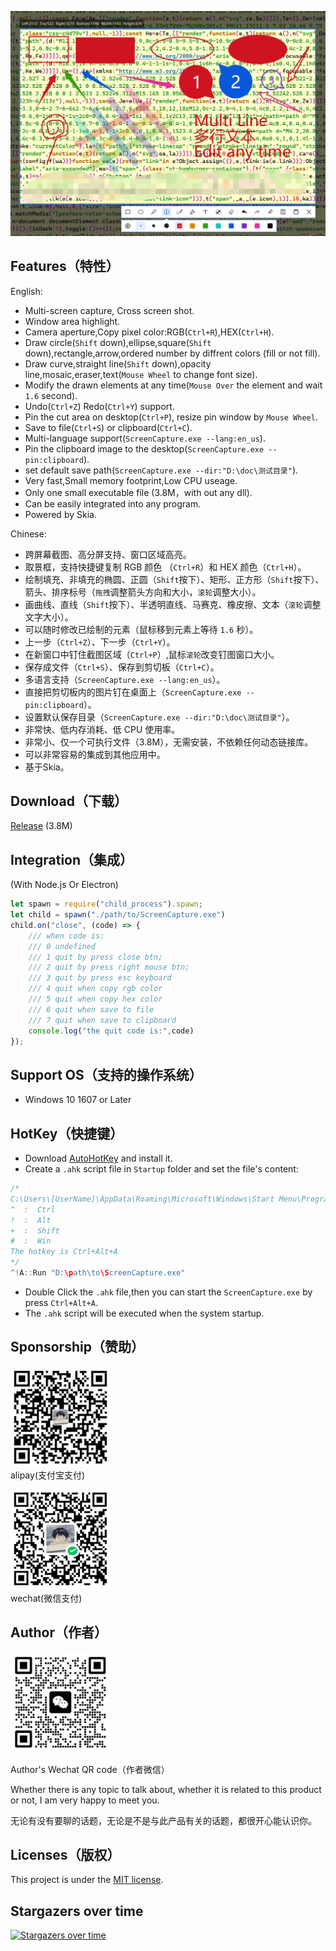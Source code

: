 ![](./doc/banner.png)


## Features（特性）

English:

- Multi-screen capture, Cross screen shot.
- Window area highlight.
- Camera aperture,Copy pixel color:RGB(`Ctrl+R`),HEX(`Ctrl+H`).
- Draw circle(`Shift` down),ellipse,square(`Shift` down),rectangle,arrow,ordered number by diffrent colors (fill or not fill).
- Draw curve,straight line(`Shift` down),opacity line,mosaic,eraser,text(`Mouse Wheel` to change font size).
- Modify the drawn elements at any time(`Mouse Over` the element and wait `1.6` second).
- Undo(`Ctrl+Z`) Redo(`Ctrl+Y`) support.
- Pin the cut area on desktop(`Ctrl+P`), resize pin window by `Mouse Wheel`.
- Save to file(`Ctrl+S`) or clipboard(`Ctrl+C`).
- Multi-language support(`ScreenCapture.exe --lang:en_us`).
- Pin the clipboard image to the desktop(`ScreenCapture.exe --pin:clipboard`).
- set default save path(`ScreenCapture.exe --dir:"D:\doc\测试目录"`).
- Very fast,Small memory footprint,Low CPU useage.
- Only one small executable file (3.8M，with out any dll).
- Can be easily integrated into any program.
- Powered by Skia.

Chinese:

- 跨屏幕截图、高分屏支持、窗口区域高亮。
- 取景框，支持快捷键复制 RGB 颜色 （`Ctrl+R`）和 HEX 颜色（`Ctrl+H`）。
- 绘制填充、非填充的椭圆、正圆（`Shift`按下）、矩形、正方形（`Shift`按下）、箭头、排序标号（`拖拽`调整箭头方向和大小，`滚轮`调整大小）。
- 画曲线、直线（`Shift`按下）、半透明直线、马赛克、橡皮擦、文本（`滚轮`调整文字大小）。
- 可以随时修改已绘制的元素（鼠标移到元素上等待 `1.6` 秒）。
- 上一步（`Ctrl+Z`）、下一步（`Ctrl+Y`）。
- 在新窗口中钉住截图区域（`Ctrl+P`）,鼠标`滚轮`改变钉图窗口大小。
- 保存成文件（`Ctrl+S`）、保存到剪切板（`Ctrl+C`）。
- 多语言支持（`ScreenCapture.exe --lang:en_us`）。
- 直接把剪切板内的图片钉在桌面上（`ScreenCapture.exe --pin:clipboard`）。
- 设置默认保存目录（`ScreenCapture.exe --dir:"D:\doc\测试目录"`）。
- 非常快、低内存消耗、低 CPU 使用率。
- 非常小、仅一个可执行文件（3.8M），无需安装，不依赖任何动态链接库。
- 可以非常容易的集成到其他应用中。
- 基于Skia。


## Download（下载）

[Release](https://github.com/xland/ScreenCapture/releases/) (3.8M)

## Integration（集成）

(With Node.js Or Electron)

```js
let spawn = require("child_process").spawn;
let child = spawn("./path/to/ScreenCapture.exe")
child.on("close", (code) => {
    /// when code is:
    /// 0 undefined
    /// 1 quit by press close btn;
    /// 2 quit by press right mouse btn;
    /// 3 quit by press esc keyboard
    /// 4 quit when copy rgb color
    /// 5 quit when copy hex color
    /// 6 quit when save to file
    /// 7 quit when save to clipboard
    console.log("the quit code is:",code)
});
```

## Support OS（支持的操作系统）

- Windows 10 1607 or Later

## HotKey（快捷键）

- Download [AutoHotKey](https://www.autohotkey.com/) and install it.
- Create a `.ahk` script file in `Startup` folder and set the file's content:
```c
/*
C:\Users\[UserName]\AppData\Roaming\Microsoft\Windows\Start Menu\Programs\Startup\ScreenCapture.ahk
^  :  Ctrl
!  :  Alt
+  :  Shift
#  :  Win
The hotkey is Ctrl+Alt+A 
*/
^!A::Run "D:\path\to\ScreenCapture.exe"
```
- Double Click the `.ahk` file,then you can start the `ScreenCapture.exe` by press `Ctrl+Alt+A`.
- The `.ahk` script will be executed when the system startup.


## Sponsorship（赞助）


<img src="./doc/alipay.jpg" style="width:160px;height:160px;" /><br />
alipay(支付宝支付)


<img src="./doc/wechat.png" style="width:160px;height:160px;" /><br />
wechat(微信支付)


## Author（作者）

<img src="./doc/author.jpg" style="width:160px;height:160px;" />

Author's Wechat QR code（作者微信）

Whether there is any topic to talk about, whether it is related to this product or not, I am very happy to meet you.

无论有没有要聊的话题，无论是不是与此产品有关的话题，都很开心能认识你。

## Licenses（版权）

This project is under the [MIT license](./licence).


## Stargazers over time
[![Stargazers over time](https://starchart.cc/xland/ScreenCapture.svg?variant=adaptive)](https://starchart.cc/xland/ScreenCapture)
